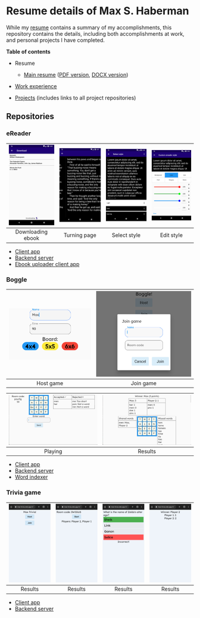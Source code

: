 # Resume details of Max S. Haberman

While my [resume](/docs/resume.md) contains a summary of my accomplishments, this repository contains the details, including both accomplishments at work, and personal projects I have completed.

**Table of contents**

* Resume

  * [Main resume](/docs/resume.md) ([PDF version](/docs/max_s_haberman_resume.pdf), [DOCX version](docs/max_s_haberman_resume.docx))
* [Work experience](/docs/work-experience.md)
* [Projects](/docs/projects.md) (includes links to all project repositories)

## Repositories

### eReader

| <img src="images/ereader/downloading.png" style="width:135px" /> | <img src="images/ereader/turning_page.png" style="width:135px" /> | <img src="images/ereader/style_select.png" style="width:135px" /> | <img src="images/ereader/edit_color.png" style="width:135px" /> |
|:--:|:--:|:--:|:--:|
| Downloading ebook | Turning page | Select style | Edit style |

* [Client app](https://github.com/TheOmnimax/ereader)
* [Backend server](https://github.com/TheOmnimax/ebook-server)
* [Ebook uploader client app](https://github.com/TheOmnimax/ebook_uploader)

### Boggle

| <img src="images/boggle/host_game.png" style="width:300px"  /> | <img src="images/boggle/join_game.png" style="width:350px" /> |
|:--:|:--:|
| Host game | Join game |

| <img src="images/boggle/playing.png" style="width:480px" /> | <img src="images/boggle/results.png" style="width:480px" /> |
|:--:|:--:|
| Playing | Results |

* [Client app](https://github.com/TheOmnimax/boggle_flutter)
* [Backend server](https://github.com/TheOmnimax/boggle-server)
* [Word indexer](https://github.com/TheOmnimax/word-indexer)

### Trivia game

| <img src="images/trivia/home.png" style="width:135px" /> | <img src="images/trivia/ready.png" style="width:135px" /> | <img src="images/trivia/incorrect.png" style="width:135px" /> | <img src="images/trivia/results.png" style="width:135px" /> |
|:--:|:--:|:--:|:--:|
| Results | Results | Results | Results |

* [Client app](https://github.com/TheOmnimax/max-trivia)
* [Backend server](https://github.com/TheOmnimax/trivia-server)